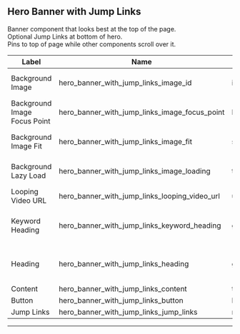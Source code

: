 ## Hero Banner with Jump Links
Banner component that looks best at the top of the page.</br>
Optional Jump Links at bottom of hero.</br>
Pins to top of page while other components scroll over it.

<table class="ll-fields-table">
  <thead>
    <th>Label</th>
    <th>Name</th>
    <th>Type</th>
    <th>Notes</th>
  </thead>
  <tbody>
                    <tr>
                      <td>Background Image</td>
                      <td>hero_banner_with_jump_links_image_id</td>
                      <td>image</td>
                      <td> (Clone of Utility : Image)</td>
                    </tr>
                    <tr>
                      <td>Background Image Focus Point</td>
                      <td>hero_banner_with_jump_links_image_focus_point</td>
                      <td>button_group</td>
                      <td> (Clone of Utility : Image)</td>
                    </tr>
                    <tr>
                      <td>Background Image Fit</td>
                      <td>hero_banner_with_jump_links_image_fit</td>
                      <td>select</td>
                      <td> (Clone of Utility : Image)</td>
                    </tr>
                    <tr>
                      <td>Background Lazy Load</td>
                      <td>hero_banner_with_jump_links_image_loading</td>
                      <td>true_false</td>
                      <td> (Clone of Utility : Image)</td>
                    </tr>
        <tr>
          <td>Looping Video URL</td>
          <td>hero_banner_with_jump_links_looping_video_url</td>
          <td>url</td>
          <td></td>
        </tr>
                    <tr>
                      <td>Keyword Heading</td>
                      <td>hero_banner_with_jump_links_keyword_heading</td>
                      <td>group</td>
                      <td> (Clone of Utility : Heading)</td>
                    </tr>
                    <tr>
                      <td>Heading</td>
                      <td>hero_banner_with_jump_links_heading</td>
                      <td>group</td>
                      <td> (Clone of Utility : Heading)</td>
                    </tr>
        <tr>
          <td>Content</td>
          <td>hero_banner_with_jump_links_content</td>
          <td>textarea</td>
          <td></td>
        </tr>
        <tr>
          <td>Button</td>
          <td>hero_banner_with_jump_links_button</td>
          <td>link</td>
          <td></td>
        </tr>
        <tr>
          <td>Jump Links</td>
          <td>hero_banner_with_jump_links_jump_links</td>
          <td>repeater</td>
          <td></td>
        </tr>
  </tbody>
</table>

***